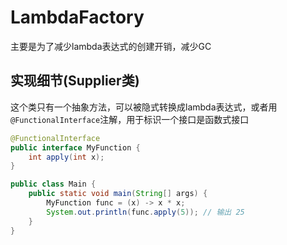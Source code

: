 # LambdaFactory
主要是为了减少lambda表达式的创建开销，减少GC

## 实现细节(Supplier类)
这个类只有一个抽象方法，可以被隐式转换成lambda表达式，或者用`@FunctionalInterface`注解，用于标识一个接口是函数式接口

~~~java
@FunctionalInterface
public interface MyFunction {
    int apply(int x);
}

public class Main {
    public static void main(String[] args) {
        MyFunction func = (x) -> x * x;
        System.out.println(func.apply(5)); // 输出 25
    }
}
~~~